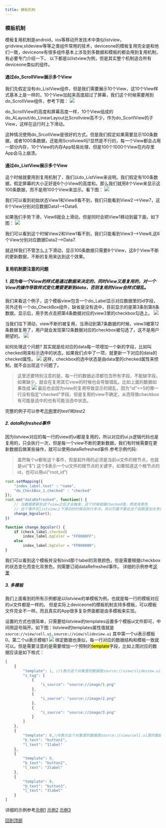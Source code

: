 ```yaml
---
title: 模板机制
---
```

### 模板机制
模板复用机制是android，ios等移动开发技术中类似listview，gridview,slideview等等之类组件常用的技术，deviceone的模板复用完全是和他们一致，deviceone有很多组件基本上涉及到多数据和模板的都会用到复用机制，有必要专门介绍一下。
以下都是以listview为例，但是其实整个机制适合所有deviceone类似的组件。

#### 通过do_ScrollView展示多个View
我们先假定没有do_ListView组件，但是我们需要展示10个View，这10个View样式基本上是一样的，10个View加起来高度超过了屏幕，我们这个时候需要用到do_ScrollView组件，参考下图：
![](../../images/mbjz001.png)

do_ScrollView的高度和屏幕高度一样，10个View组成的do_ALayout/do_LinearLayout比Scrollview高不少，作为do_ScorllView的子View，这样在运行时上下滑动。

这种情况使用do_SrcollView是很好的方式。但是我们假定如果需要显示100条数据，或者1000条数据，还能用Scrollview吗?显然是不行的，每一个View都会占用一部分内存，10个View的内存App轻易处理，但是100个1000个View在内存里App会马上崩溃。

#### 通过do_ListView展示多个View
这个时候就要用到复用机制了，我们以do_ListView来说明。我们假定有100条数据，假定屏幕的大小正好是6个小View的高度和。那么我们就用8个View来显示这100条数据，而不是用100个View来显示。看下图：
![](../../images/mbjz002.png)

我们可以看到初始状态View1和View8看不到，我们只能看到View2-->View7，这6个View分别对应数据Data1-->Data6.

如果我们手势下滑，View8就会上滑动，但是同时会把View1移动到最下面，如下图：
![](../../images/mbjz003.png)

我们可以看到这个时候View2和View1看不到，我们只能看到View3-->View8,这6个View分别对应数据Data2-->Data7.

就这样我们不管怎么上下滑动，显示100条数据只需要8个View，这8个View不断的更新数据，不断的复用来达到这个效果。

#### 复用机制要注意的问题
##### 1. 因为每一个View的样式是通过数据来决定的，同时View又是复用的，对一个View的操作导致样式变化需要更新到data，否则复用的View会样式错乱。

我们来看这个例子，这个模板view包含一个do_Label显示对应数据里的id字段，另外还有一个do_CheckBox组件，缺省是没有选中，目前显示的是第3条到第8条数据，显示后，用手势点击把第4条数据对应的view3里的checkbox勾选上。
![](../../images/mbjz004.png)

当我们往下滑动，view不断的被复用，当滑动到第7条数据的时候，view3被第12条数据复用了，用户就会发现第12条数据对应的checkbox被勾选了，这不是用户期望的。
![](../../images/mbjz005.png)

如何处理这个问题? 其实就是给对应的data每一项增加一个新的字段，比如叫checked用来标示选中的状态，如果我们点中了一项，就更新一下对应的data的checked属性。
![](../../images/mbjz006.png)
这样，checkbox的选中状态是由data里的checked属性来控制，就不会出现这个问题了。
>这里还要特别注意的是，每一行的数据必须都包含所有字段，不能缺字段，如果缺少，就会在复用其它view的时候也会导致错乱。比如上面的数据如果改成
![](../../images/mbjz007.png)
最后也会因为view的复用导致显示的错乱，因为"id"==5的哪一行没有指定"checked"字段，但是复用的view不确定，从而导致checkbox有可能是选中的也有可能没选中状态。

完整的例子可以参考[示例](http://doc.deviceone.net/web/doc/code4do/templates_demo.htm)里的test1和test2

##### 2. dataRefreshed事件
因为listview对应的每一行的view的ui都是复用的，所以对应的ui.js逻辑代码也是复用的，只会执行一次，但是每一个view不断的更新数据，我们有时候需要在更新数据后做某些操作，就可以使用dataRefreshed事件.参考示例代码:
> 虽然每个ui都有这个事件，但是起作用的必须是当前ui文件的根节点，也就是ui("$") 这个$表示一个ui文件的根节点的关键字，如果知道这个根节点的id，也可以用ui("root_id")

```javascript
root.setMapping({
	"index_label.text" : "name",
	"do_CheckBox_1.checked" : "checked"
});
root.on("dataRefreshed", function() {
	// 当数据更新到这个view之后才会触发，这个时候根据checked值，修改背景色
	// 这个事件在listview上下滑动的时候会执行多次，所以尽量不要在这个函数里加太多操作，否则会卡顿
	change_bgcolor();
})

function change_bgcolor() {
	if (check_label.checked)
		index_label.bgColor = "FF0000FF";
	else
		index_label.bgColor = "FF000000";
}
```
我们可以看到这个模板并没有bind那个label的背景颜色，但是需要根据checkbox的状态变化而变化背景色，则需要订阅dataRefreshed事件。
详细的示例参考[这里](http://doc.deviceone.net/web/doc/code4do/templates_demo.htm)

##### 3. 多模板
我们上面看到的所有示例都是以listview的单模板为例，也就是每一行的模板对应的ui文件都是一样的。
但是实际上deviceone的模板机制支持多模板，可以模板文件完全不一样。而且真实的App很多复杂界面都是由多模板来实现。

设置的方式也很简单，只需要给listview的templates设置多个模板ui文件即可，中间用逗号隔开。如下图：listview的templates属性值就是
`source://view/cell.ui,source://view/slideview.ui`
其中第一个ui表示模板0，第二个ui表示模板1
![](../../images/mbjz008.png)
绑定数据也类似，每一行对应的数据结构和模板一致就可以。但是需要注意的是需要增加一个预制的<mark>template</mark>字段，比如上图对应的数据应该是如下格式：
```javascript
[
    {
        "template": 1, //1表示这个对象里的数据是source://view/slideview.ui里的数据
        "s_tag": [
            {
                "i_source": "source://image/1.png"
            },
            {
                "i_source": "source://image/2.png"
            },
            {
                "i_source": "source://image/3.png"
            }
        ]
    },
    {
		"template": 0,//0表示这个对象里的数据是source://view/cell.ui里的数据
        "b_text": "button1",
        "l_text": "1label"
    },
    {
		"template": 0,
        "b_text": "button2",
        "l_text": "2label"
    },
    {
		"template": 0,
        "b_text": "button3",
        "l_text": "3label"
    }
]
```


详细的示例参考[示例1](http://source.deviceone.net/source-detail.html?downloadCount=0&projectId=39da4a1351144a257c279acf39b65f8d)  [示例2](http://source.deviceone.net/source-detail.html?downloadCount=0&projectId=39da81faaf8ed4da6e30330db4cf764e)  [示例3](http://source.deviceone.net/source-detail.html?downloadCount=0&projectId=39d9fbb6f11ad9b087dd836e0afbe4c3)

[回到顶部](#top)
